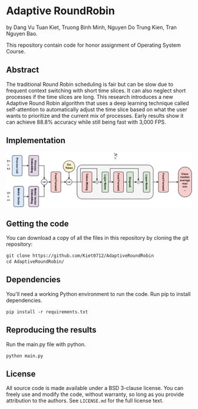 # Adaptive RoundRobin
by Dang Vu Tuan Kiet, Truong Binh Minh, Nguyen Do Trung Kien, Tran Nguyen Bao.

This repository contain code for honor assignment of Operating System Course.



## Abstract

The traditional Round Robin scheduling is fair but can be slow due to frequent context switching with short time slices. It can also neglect short processes if the time slices are long. This research introduces a new Adaptive Round Robin algorithm that uses a deep learning technique called self-attention to automatically adjust the time slice based on what the user wants to prioritize and the current mix of processes. Early results show it can achieve 88.8% accuracy while still being fast with 3,000 FPS.


## Implementation

![](architecture.png)

## Getting the code

You can download a copy of all the files in this repository by cloning the git repository:

    git clone https://github.com/Kiet0712/AdaptiveRoundRobin
    cd AdaptiveRoundRobin/

## Dependencies

You'll need a working Python environment to run the code.
Run pip to install dependencies.

    pip install -r requirements.txt

## Reproducing the results

Run the main.py file with python.

    python main.py

## License

All source code is made available under a BSD 3-clause license. You can freely use and modify the code, without warranty, so long as you provide attribution to the authors. See `LICENSE.md` for the full license text.